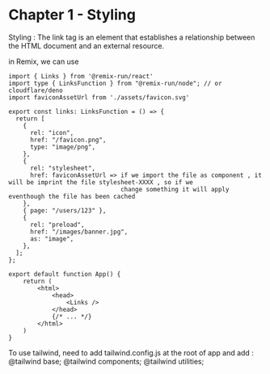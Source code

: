 # Chapter 1 - Styling

Styling :
The link tag is an element that establishes a relationship between the HTML document and an external resource.

in Remix, we can use

```
import { Links } from '@remix-run/react'
import type { LinksFunction } from "@remix-run/node"; // or cloudflare/deno
import faviconAssetUrl from './assets/favicon.svg'

export const links: LinksFunction = () => {
  return [
    {
      rel: "icon",
      href: "/favicon.png",
      type: "image/png",
    },
    {
      rel: "stylesheet",
      href: faviconAssetUrl => if we import the file as component , it will be imprint the file stylesheet-XXXX , so if we
                               change something it will apply eventhough the file has been cached
    },
    { page: "/users/123" },
    {
      rel: "preload",
      href: "/images/banner.jpg",
      as: "image",
    },
  ];
};

export default function App() {
	return (
		<html>
			<head>
				<Links />
			</head>
			{/* ... */}
		</html>
	)
}

```

To use tailwind, need to add tailwind.config.js at the root of app and add :
@tailwind base;
@tailwind components;
@tailwind utilities;
